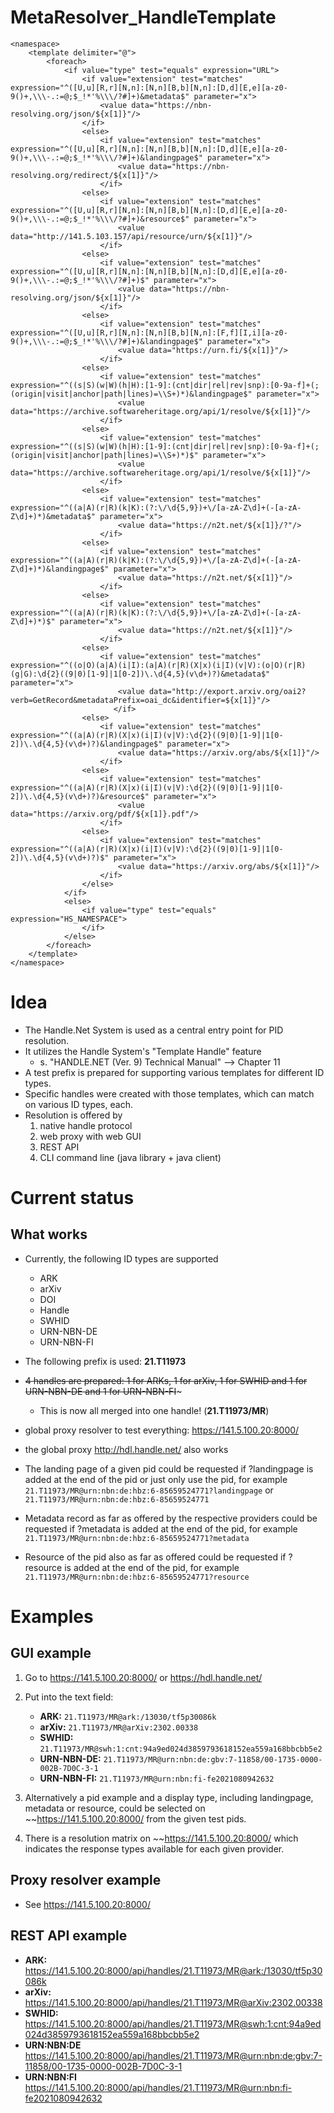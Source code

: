 # MetaResolver_HandleTemplate

```
<namespace>
    <template delimiter="@">
        <foreach>
            <if value="type" test="equals" expression="URL">
                <if value="extension" test="matches" expression="^([U,u][R,r][N,n]:[N,n][B,b][N,n]:[D,d][E,e][a-z0-9()+,\\\-.:=@;$_!*'%\\\/?#]+)&metadata$" parameter="x">
                    <value data="https://nbn-resolving.org/json/${x[1]}"/>
                </if>
                <else>
                    <if value="extension" test="matches" expression="^([U,u][R,r][N,n]:[N,n][B,b][N,n]:[D,d][E,e][a-z0-9()+,\\\-.:=@;$_!*'%\\\/?#]+)&landingpage$" parameter="x">
                        <value data="https://nbn-resolving.org/redirect/${x[1]}"/>
                    </if>
                <else>
                    <if value="extension" test="matches" expression="^([U,u][R,r][N,n]:[N,n][B,b][N,n]:[D,d][E,e][a-z0-9()+,\\\-.:=@;$_!*'%\\\/?#]+)&resource$" parameter="x">
                        <value data="http://141.5.103.157/api/resource/urn/${x[1]}"/>
                    </if>
                <else>
                    <if value="extension" test="matches" expression="^([U,u][R,r][N,n]:[N,n][B,b][N,n]:[D,d][E,e][a-z0-9()+,\\\-.:=@;$_!*'%\\\/?#]+)$" parameter="x">
                        <value data="https://nbn-resolving.org/json/${x[1]}"/>
                    </if>
                <else>
                    <if value="extension" test="matches" expression="^([U,u][R,r][N,n]:[N,n][B,b][N,n]:[F,f][I,i][a-z0-9()+,\\\-.:=@;$_!*'%\\\/?#]+)&landingpage$" parameter="x">
                        <value data="https://urn.fi/${x[1]}"/>
                    </if>
                <else>
                    <if value="extension" test="matches" expression="^((s|S)(w|W)(h|H):[1-9]:(cnt|dir|rel|rev|snp):[0-9a-f]+(;(origin|visit|anchor|path|lines)=\\S+)*)&landingpage$" parameter="x">
                        <value data="https://archive.softwareheritage.org/api/1/resolve/${x[1]}"/>
                    </if>
                <else>
                    <if value="extension" test="matches" expression="^((s|S)(w|W)(h|H):[1-9]:(cnt|dir|rel|rev|snp):[0-9a-f]+(;(origin|visit|anchor|path|lines)=\\S+)*)$" parameter="x">
                        <value data="https://archive.softwareheritage.org/api/1/resolve/${x[1]}"/>
                    </if>
                <else>
                    <if value="extension" test="matches" expression="^((a|A)(r|R)(k|K):(?:\/\d{5,9})+\/[a-zA-Z\d]+(-[a-zA-Z\d]+)*)&metadata$" parameter="x">
                        <value data="https://n2t.net/${x[1]}/?"/>
                    </if>
                <else>
                    <if value="extension" test="matches" expression="^((a|A)(r|R)(k|K):(?:\/\d{5,9})+\/[a-zA-Z\d]+(-[a-zA-Z\d]+)*)&landingpage$" parameter="x">
                        <value data="https://n2t.net/${x[1]}"/>
                    </if>
                <else>
                    <if value="extension" test="matches" expression="^((a|A)(r|R)(k|K):(?:\/\d{5,9})+\/[a-zA-Z\d]+(-[a-zA-Z\d]+)*)$" parameter="x">
                        <value data="https://n2t.net/${x[1]}"/>
                    </if>
                <else>
                    <if value="extension" test="matches" expression="^((o|O)(a|A)(i|I):(a|A)(r|R)(X|x)(i|I)(v|V):(o|O)(r|R)(g|G):\d{2}((9|0)[1-9]|1[0-2])\.\d{4,5}(v\d+)?)&metadata$" parameter="x">
                        <value data="http://export.arxiv.org/oai2?verb=GetRecord&metadataPrefix=oai_dc&identifier=${x[1]}"/>
	                   </if>
                <else>
                    <if value="extension" test="matches" expression="^((a|A)(r|R)(X|x)(i|I)(v|V):\d{2}((9|0)[1-9]|1[0-2])\.\d{4,5}(v\d+)?)&landingpage$" parameter="x">
                        <value data="https://arxiv.org/abs/${x[1]}"/>
                    </if>
                <else>
                    <if value="extension" test="matches" expression="^((a|A)(r|R)(X|x)(i|I)(v|V):\d{2}((9|0)[1-9]|1[0-2])\.\d{4,5}(v\d+)?)&resource$" parameter="x">
                        <value data="https://arxiv.org/pdf/${x[1]}.pdf"/>
                    </if>
                <else>
                    <if value="extension" test="matches" expression="^((a|A)(r|R)(X|x)(i|I)(v|V):\d{2}((9|0)[1-9]|1[0-2])\.\d{4,5}(v\d+)?)$" parameter="x">
                        <value data="https://arxiv.org/abs/${x[1]}"/>
                    </if>
                </else>
            </if>
            <else>
                <if value="type" test="equals" expression="HS_NAMESPACE">
                </if>
            </else>
        </foreach>
    </template>
</namespace>
```

# Idea

- The Handle.Net System is used as a central entry point for PID resolution.
- It utilizes the Handle System's "Template Handle" feature
  - s. "HANDLE.NET (Ver. 9) Technical Manual" --> Chapter 11
- A test prefix is prepared for supporting various templates for different ID types.
- Specific handles were created with those templates, which can match on various ID types, each.
- Resolution is offered by
  1. native handle protocol
  2. web proxy with web GUI
  3. REST API
  4. CLI command line (java library + java client)

# Current status

## What works

- Currently, the following ID types are supported

  - ARK
  - arXiv
  - DOI
  - Handle
  - SWHID
  - URN-NBN-DE
  - URN-NBN-FI

- The following prefix is used: **21.T11973**
- ~~4 handles are prepared: 1 for ARKs, 1 for arXiv, 1 for SWHID and 1 for URN-NBN-DE and 1 for URN-NBN-FI~~~
  - This is now all merged into one handle! (**21.T11973/MR**)
- global proxy resolver to test everything: https://141.5.100.20:8000/
- the global proxy http://hdl.handle.net/ also works
- The landing page of a given pid could be requested if ?landingpage is added at the end of the pid or just only use the pid, for example `21.T11973/MR@urn:nbn:de:hbz:6-85659524771?landingpage` or `21.T11973/MR@urn:nbn:de:hbz:6-85659524771`
- Metadata record as far as offered by the respective providers could be requested if ?metadata is added at the end of the pid, for example `21.T11973/MR@urn:nbn:de:hbz:6-85659524771?metadata`
- Resource of the pid also as far as offered could be requested if ?resource is added at the end of the pid, for example `21.T11973/MR@urn:nbn:de:hbz:6-85659524771?resource`

# Examples

## GUI example

1. Go to https://141.5.100.20:8000/ or https://hdl.handle.net/

2. Put into the text field:
   - **ARK:** `21.T11973/MR@ark:/13030/tf5p30086k`
   - **arXiv:** `21.T11973/MR@arXiv:2302.00338`
   - **SWHID:** `21.T11973/MR@swh:1:cnt:94a9ed024d3859793618152ea559a168bbcbb5e2`
   - **URN-NBN-DE:** `21.T11973/MR@urn:nbn:de:gbv:7-11858/00-1735-0000-002B-7D0C-3-1`
   - **URN-NBN-FI:** `21.T11973/MR@urn:nbn:fi-fe2021080942632`
3. Alternatively a pid example and a display type, including landingpage, metadata or resource, could be selected on ~~https://141.5.100.20:8000/ from the given test pids.
4. There is a resolution matrix on ~~https://141.5.100.20:8000/ which indicates the response types available for each given provider.

## Proxy resolver example

- See https://141.5.100.20:8000/

## REST API example

- **ARK:** https://141.5.100.20:8000/api/handles/21.T11973/MR@ark:/13030/tf5p30086k
- **arXiv:** https://141.5.100.20:8000/api/handles/21.T11973/MR@arXiv:2302.00338
- **SWHID:** https://141.5.100.20:8000/api/handles/21.T11973/MR@swh:1:cnt:94a9ed024d3859793618152ea559a168bbcbb5e2
- **URN:NBN:DE** https://141.5.100.20:8000/api/handles/21.T11973/MR@urn:nbn:de:gbv:7-11858/00-1735-0000-002B-7D0C-3-1
- **URN:NBN:FI** https://141.5.100.20:8000/api/handles/21.T11973/MR@urn:nbn:fi-fe2021080942632
